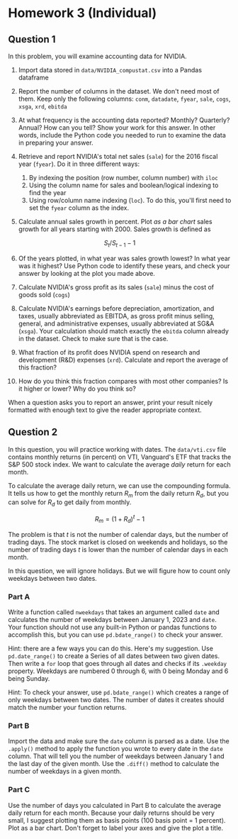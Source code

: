 # Homework 3 (Individual)

## Question 1

In this problem, you will examine accounting data for NVIDIA.

1. Import data stored in `data/NVIDIA_compustat.csv` into a Pandas dataframe

2. Report the number of columns in the dataset. We don't need most of them. Keep only the following columns: `conm`, `datadate`, `fyear`, `sale`, `cogs`, `xsga`, `xrd`, `ebitda`

3. At what frequency is the accounting data reported? Monthly? Quarterly? Annual? How can you tell? Show your work for this answer. In other words, include the Python code you needed to run to examine the data in preparing your answer.

4. Retrieve and report NVIDIA's total net sales (`sale`) for the 2016 fiscal year (`fyear`). Do it in three different ways:
    1. By indexing the position (row number, column number) with `iloc`
    2. Using the column name for sales and boolean/logical indexing to find the year
    3. Using row/column name indexing (`loc`). To do this, you'll first need to set the `fyear` column as the index.

5. Calculate annual sales growth in percent. Plot *as a bar chart* sales growth for all years starting with 2000. Sales growth is defined as

$$ S_t / S_{t-1} - 1 $$

6. Of the years plotted, in what year was sales growth lowest? In what year was it highest? Use Python code to identify these years, and check your answer by looking at the plot you made above.

7. Calculate NVIDIA's gross profit as its sales (`sale`) minus the cost of goods sold (`cogs`)

8. Calculate NVIDIA's earnings before depreciation, amortization, and taxes, usually abbreviated as EBITDA, as gross profit minus selling, general, and administrative expenses, usually abbreviated at SG&A (`xsga`). Your calculation should match exactly the `ebitda` column already in the dataset. Check to make sure that is the case.

9. What fraction of its profit does NVIDIA spend on research and development (R&D) expenses (`xrd`). Calculate and report the average of this fraction?

10. How do you think this fraction compares with most other companies? Is it higher or lower? Why do you think so?

When a question asks you to report an answer, print your result nicely formatted with enough text to give the reader appropriate context.

## Question 2

In this question, you will practice working with dates. The `data/vti.csv` file contains monthly returns (in percent) on VTI, Vanguard's ETF that tracks the S&P 500 stock index. We want to calculate the average *daily* return for each month.

To calculate the average daily return, we can use the compounding formula. It tells us how to get the monthly return $R_m$ from the daily return $R_d$, but you can solve for $R_d$ to get daily from monthly.

$$ R_m = (1 + R_d)^t - 1 $$

The problem is that $t$ is not the number of calendar days, but the number of trading days. The stock market is closed on weekends and holidays, so the number of trading days $t$ is lower than the number of calendar days in each month.

In this question, we will ignore holidays. But we will figure how to count only weekdays between two dates.

### Part A

Write a function called `nweekdays` that takes an argument called `date` and calculates the number of weekdays between January 1, 2023 and `date`. Your function should not use any built-in Python or pandas functions to accomplish this, but you can use `pd.bdate_range()` to check your answer. 

Hint: there are a few ways you can do this. Here's my suggestion. Use `pd.date_range()` to create a Series of all dates between two given dates. Then write a `for` loop that goes through all dates and checks if its `.weekday` property. Weekdays are numbered 0 through 6, with 0 being Monday and 6 being Sunday.

Hint: To check your answer, use `pd.bdate_range()` which creates a range of only weekdays between two dates. The number of dates it creates should match the number your function returns.

### Part B

Import the data and make sure the `date` column is parsed as a date. Use the `.apply()` method to apply the function you wrote to every date in the `date` column. That will tell you the number of weekdays between January 1 and the last day of the given month. Use the `.diff()` method to calculate the number of weekdays in a given month.

### Part C

Use the number of days you calculated in Part B to calculate the average daily return for each month. Because your daily returns should be very small, I suggest plotting them as basis points (100 basis point = 1 percent). Plot as a bar chart. Don't forget to label your axes and give the plot a title.

